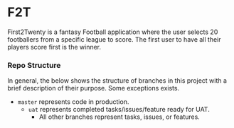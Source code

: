 # F2T
First2Twenty is a fantasy Football application where the user selects 20 footballers from a specific league to score. The first user to have all their players score first is the winner.


### Repo Structure
In general, the below shows the structure of branches in this project with a brief description of their purpose. Some exceptions exists.
 * `master` represents code in production.
   * `uat` represents completed tasks/issues/feature ready for UAT.
     * All other branches represent tasks, issues, or features.

